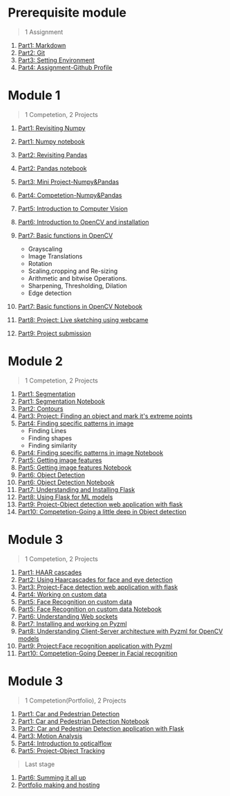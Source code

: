 # Prerequisite module

> 1 Assignment

1. [Part1: Markdown](Part1-markdown.md)
2. [Part2: Git](Part2-git.md)
3. [Part3: Setting Environment](Part3-env.md)
4. [Part4: Assignment-Github Profile](Part4-ass.md)

# Module 1

> 1 Competetion, 2 Projects 

1. [Part1: Revisiting Numpy](Part1-numpy.md)
2. [Part1: Numpy notebook](Part1-numpy.ipynb)
3. [Part2: Revisiting Pandas](Part2-pandas.md)
4. [Part2: Pandas notebook](Part2-pandas.ipynb)
5. [Part3: Mini Project-Numpy&Pandas](Part3-Mini-project-Numpy&Pandas.ipynb)
6. [Part4: Competetion-Numpy&Pandas](Part4-Competetion-Numpy&Pandas.md)
7. [Part5: Introduction to Computer Vision](Part5-CV.md)
8. [Part6: Introduction to OpenCV and installation](Part6-OpenCV.md)
9. [Part7: Basic functions in OpenCV](Part7-OpenCV-basics.md)
   * Grayscaling
   * Image Translations
   * Rotation
   * Scaling,cropping and Re-sizing
   * Arithmetic and bitwise Operations.
   * Sharpening, Thresholding, Dilation
   * Edge detection

10. [Part7: Basic functions in OpenCV Notebook](Part7-OpenCV-basics.ipynb)
11. [Part8: Project: Live sketching using webcame](Part8-sketching.md)
12. [Part9: Project submission](Part9-P2-sub.md)

# Module 2

> 1 Competetion, 2 Projects 

1. [Part1: Segmentation](Part1-segmentation.md)
2. [Part1: Segmentation Notebook](Part1-segmentation.ipynb)
3. [Part2: Contours](Part2-contours.md)
4. [Part3: Project: Finding an object and mark it's extreme points](Part3-P3.md)
5. [Part4: Finding specific patterns in image](Part4-specific-patterns.md)
   * Finding Lines
   * Finding shapes
   * Finding similarity
6. [Part4: Finding specific patterns in image Notebook](Part4-specific-patterns.md)
7. [Part5: Getting image features](Part5-features.md)
8. [Part5: Getting image features Notebook](Part5-features.ipynb)
9. [Part6: Object Detection](Part6-P4.md)
10. [Part6: Object Detection Notebook](Part6-P4.ipynb)
11. [Part7: Understanding and Installing Flask](Part7-Flask.md)
12. [Part8: Using Flask for ML models](Part8-Flask-ML.md)
13. [Part9: Project-Object detection web application with flask](Part9-P4.md)
14. [Part10: Competetion-Going a little deep in Object detection](Part10-article.md)

# Module 3

> 1 Competetion, 2 Projects 

1. [Part1: HAAR cascades](Part1-haarcascade.md)
2. [Part2: Using Haarcascades for face and eye detection](Part1-faceeye.md)
3. [Part3: Project-Face detection web application with flask](Part3-P5.md)
4. [Part4: Working on custom data](Part4-custom-data.md)
5. [Part5: Face Recognition on custom data](Part5-face-recog.md)
6. [Part5: Face Recognition on custom data Notebook](Part5-face-recog.ipynb)
7. [Part6: Understanding Web sockets](Part6-websockets.md)
8. [Part7: Installing and working on Pyzml](Part7-pyzml.md)
9. [Part8: Understanding Client-Server architecture with Pyzml for OpenCV models](Part8-pyzml-ML.md)
10. [Part9: Project:Face recognition application with Pyzml](Part9-P6.md)
11. [Part10: Competetion-Going Deeper in Facial recognition](Part10-article.md)

# Module 3

> 1 Competetion(Portfolio), 2 Projects 

1. [Part1: Car and Pedestrian Detection](Part1-P7.md)
2. [Part1: Car and Pedestrian Detection Notebook](Part1-P7.ipynb)
3. [Part2: Car and Pedestrian Detection application with Flask](Part2-P7.md)
4. [Part3: Motion Analysis](Part3-motion.md)
5. [Part4: Introduction to opticalflow](Part4-opticalflow.md)
6. [Part5: Project-Object Tracking](Part1-P8.md)

>Last stage
1. [Part6: Summing it all up](Part6-final.md)
2. [Portfolio making and hosting](Part7-port.md)

